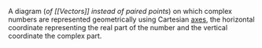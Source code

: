 A diagram (*of [[Vectors]] instead of paired points*) on which complex numbers are represented geometrically using Cartesian [axes](https://www.google.com/search?client=ubuntu-sn&hs=uba&sca_esv=576026540&channel=fs&sxsrf=AM9HkKnIBwV_Z1-_R7-IJUPidf-LzMDLpA:1698131662531&q=axes&si=ALGXSlbay8QErRaW9ftxx-jGNHSqLLVid79F64EAg-aT1_JNQgHe6Zaz9dwQwaEVo2R5OXNRmJQYpsvmq3cwfhtBDzWw2OhYdQ%3D%3D&expnd=1), the horizontal coordinate representing the real part of the number and the vertical coordinate the complex part.